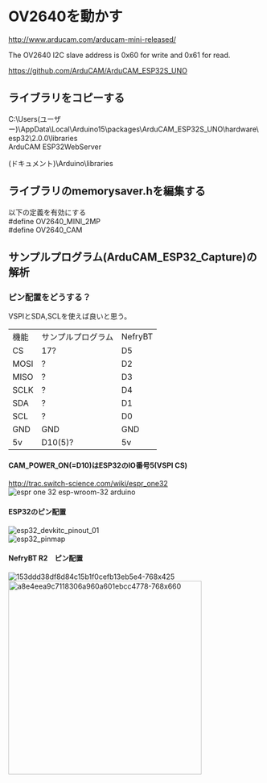 # OV2640を動かす
http://www.arducam.com/arducam-mini-released/

The OV2640 I2C slave address is 0x60 for write and 0x61 for read.

https://github.com/ArduCAM/ArduCAM_ESP32S_UNO


## ライブラリをコピーする
C:\Users\(ユーザー)\AppData\Local\Arduino15\packages\ArduCAM_ESP32S_UNO\hardware\esp32\2.0.0\libraries\
ArduCAM
ESP32WebServer

(ドキュメント)\Arduino\libraries

## ライブラリのmemorysaver.hを編集する  
以下の定義を有効にする  
#define OV2640_MINI_2MP  
#define OV2640_CAM  

## サンプルプログラム(ArduCAM_ESP32_Capture)の解析

### ピン配置をどうする？  
VSPIとSDA,SCLを使えば良いと思う。  
<table>
    <tr>
        <td>機能</td>
        <td>サンプルプログラム</td>
        <td>NefryBT</td>
    </tr>
    <tr>
        <td>CS</td>
        <td>17?</td>
        <td>D5</td>
    </tr>
    <tr>
        <td>MOSI</td>
        <td>?</td>
        <td>D2</td>
    </tr>
    <tr>
        <td>MISO</td>
        <td>?</td>
        <td>D3</td>
    </tr>
    <tr>
        <td>SCLK</td>
        <td>?</td>
        <td>D4</td>
    </tr>
    <tr>
        <td>SDA</td>
        <td>?</td>
        <td>D1</td>
    </tr>
    <tr>
        <td>SCL</td>
        <td>?</td>
        <td>D0</td>
    </tr>
    <tr>
        <td>GND</td>
        <td>GND</td>
        <td>GND</td>
    </tr>
    <tr>
        <td>5v</td>
        <td>D10(5)?</td>
        <td>5v</td>
    </tr>
  
</table>

#### CAM_POWER_ON(=D10)はESP32のIO番号5(VSPI CS)  
http://trac.switch-science.com/wiki/espr_one32  
![espr one 32 esp-wroom-32 arduino](https://user-images.githubusercontent.com/25577827/49706042-869b7980-fc66-11e8-8321-84c2bbef210c.PNG)  
#### ESP32のピン配置  
![esp32_devkitc_pinout_01](https://user-images.githubusercontent.com/25577827/49706167-79cb5580-fc67-11e8-9c79-ac03d4d5cee4.png)  
![esp32_pinmap](https://user-images.githubusercontent.com/25577827/49712200-a6db3080-fc86-11e8-8c2d-d78313e0753f.png)
#### NefryBT R2　ピン配置  
![153ddd38df8d84c15b1f0cefb13eb5e4-768x425](https://user-images.githubusercontent.com/25577827/49710207-6cb86180-fc7b-11e8-8e6a-e0398bdf4f1a.png)  
<img width="384" alt="a8e4eea9c7118306a960a601ebcc4778-768x660" src="https://user-images.githubusercontent.com/25577827/49710209-6e822500-fc7b-11e8-84a7-914ad6560271.png">  

